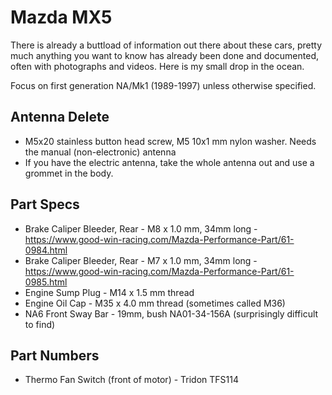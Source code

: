 # Mazda MX5

There is already a buttload of information out there about these cars, pretty much anything you want to know has already been done and documented, often with photographs and videos. Here is my small drop in the ocean.

Focus on first generation NA/Mk1 (1989-1997) unless otherwise specified.

## Antenna Delete

* M5x20 stainless button head screw, M5 10x1 mm nylon washer. Needs the manual (non-electronic) antenna
* If you have the electric antenna, take the whole antenna out and use a grommet in the body.

## Part Specs

* Brake Caliper Bleeder, Rear - M8 x 1.0 mm, 34mm long - https://www.good-win-racing.com/Mazda-Performance-Part/61-0984.html
* Brake Caliper Bleeder, Rear - M7 x 1.0 mm, 34mm long - https://www.good-win-racing.com/Mazda-Performance-Part/61-0985.html
* Engine Sump Plug - M14 x 1.5 mm thread
* Engine Oil Cap - M35 x 4.0 mm thread (sometimes called M36)
* NA6 Front Sway Bar - 19mm, bush NA01-34-156A (surprisingly difficult to find)

## Part Numbers

* Thermo Fan Switch (front of motor) - Tridon TFS114